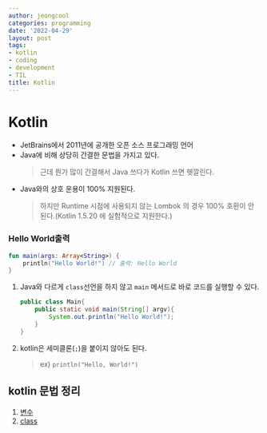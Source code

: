 ```yaml
---
author: jeongcool
categories: programming
date: '2022-04-29'
layout: post
tags:
- kotlin
- coding
- development
- TIL
title: Kotlin
---
```


# Kotlin
- JetBrains에서 2011년에 공개한 오픈 소스 프로그래밍 언어
- Java에 비해 상당히 간결한 문법을 가지고 있다.
  > 근데 뭔가 많이 간결해서 Java 쓰다가 Kotlin 쓰면 헷깔린다.
- Java와의 상호 운용이 100% 지원된다.
  > 하지만 Runtime 시점에 사용되지 않는 Lombok 의 경우 100% 호환이 안된다.(Kotlin 1.5.20 에 실험적으로 지원한다.)


### Hello World출력
```kotlin
fun main(args: Array<String>) {
    println("Hello World!") // 출력: Hello World
}
```
1. Java와 다르게 `class`선언을 하지 않고 `main` 메서드로 바로 코드를 실행할 수 있다.
    ```java
    public class Main{
        public static void main(String[] argv){
            System.out.println("Hello World!");
        }
    }
    ```
2. kotlin은 세미클론(`;`)을 붙이지 않아도 된다.
   > ex) `println("Hello, World!")`

## kotlin 문법 정리
1. [변수](variable.md)
2. [class]()